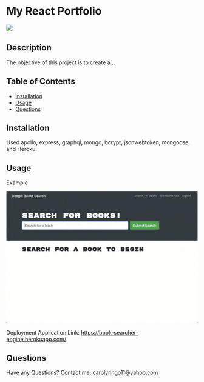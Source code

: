 # My React Portfolio

![](https://img.shields.io/badge/License-MIT-blue)

## Description
The objective of this project is to create a...

## Table of Contents
      
- [Installation](#installation)
- [Usage](#usage)
- [Questions](#questions)
      
## Installation
Used apollo, express, graphql, mongo, bcrypt, jsonwebtoken, mongoose, and Heroku.

## Usage
Example

![portfolio-screenshot](Assets\21-mern-homework-demo-01.gif)

Deployment Application Link: https://book-searcher-engine.herokuapp.com/

## Questions
Have any Questions? Contact me: [carolynngo11@yahoo.com](mailto:carolynngo11@yahoo.com)